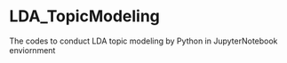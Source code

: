 # LDA_TopicModeling
The codes to conduct LDA topic modeling by Python in JupyterNotebook enviornment
